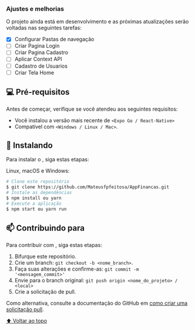 ### Ajustes e melhorias

O projeto ainda está em desenvolvimento e as próximas atualizações serão voltadas nas seguintes tarefas:

- [x] Configurar Pastas de navegação
- [ ] Criar Pagina Login
- [ ] Criar Pagina Cadastro
- [ ] Aplicar Context API
- [ ] Cadastro de Usuarios
- [ ] Criar Tela Home

## 💻 Pré-requisitos
Antes de começar, verifique se você atendeu aos seguintes requisitos:

* Você instalou a versão mais recente de `<Expo Go / React-Native>`
* Compatível com `<Windows / Linux / Mac>`.

## 🚀 Instalando <AppFinancas>

Para instalar o <AppFinancas>, siga estas etapas:

Linux, macOS e Windows:
```bash
# Clone este repositório
$ git clone https://github.com/Mateusfpfeitosa/AppFinancas.git
# Instale as dependências
$ npm install ou yarn
# Execute a aplicação
$ npm start ou yarn run
```

## 📫 Contribuindo para <AppFinancas>
<!---Se o seu README for longo ou se você tiver algum processo ou etapas específicas que deseja que os contribuidores sigam, considere a criação de um arquivo CONTRIBUTING.md separado--->
Para contribuir com <AppFinancas>, siga estas etapas:

1. Bifurque este repositório.
2. Crie um branch: `git checkout -b <nome_branch>`.
3. Faça suas alterações e confirme-as: `git commit -m '<mensagem_commit>'`
4. Envie para o branch original: `git push origin <nome_do_projeto> / <local>`
5. Crie a solicitação de pull.

Como alternativa, consulte a documentação do GitHub em [como criar uma solicitação pull](https://help.github.com/en/github/collaborating-with-issues-and-pull-requests/creating-a-pull-request).



[⬆ Voltar ao topo](#AppFinancas)<br>
